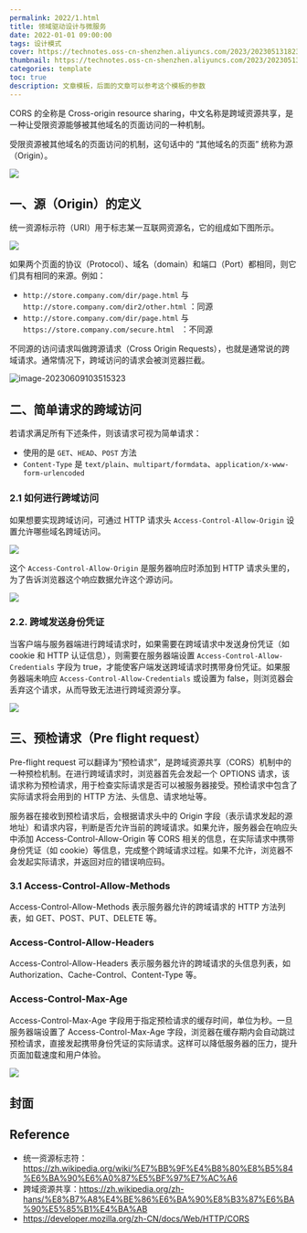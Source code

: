 ```yaml
---
permalink: 2022/1.html
title: 领域驱动设计与微服务
date: 2022-01-01 09:00:00
tags: 设计模式
cover: https://technotes.oss-cn-shenzhen.aliyuncs.com/2023/202305131823132.png
thumbnail: https://technotes.oss-cn-shenzhen.aliyuncs.com/2023/202305131823132.png
categories: template
toc: true
description: 文章模板，后面的文章可以参考这个模板的参数
---
```


CORS 的全称是 Cross-origin resource sharing，中文名称是跨域资源共享，是一种让受限资源能够被其他域名的页面访问的一种机制。

<!-- more -->

受限资源被其他域名的页面访问的机制，这句话中的 “其他域名的页面” 统称为源（Origin）。

![](https://technotes.oss-cn-shenzhen.aliyuncs.com/2023/cors.png)



## 一、源（Origin）的定义

统一资源标示符（URI）用于标志某一互联网资源名，它的组成如下图所示。

![](https://technotes.oss-cn-shenzhen.aliyuncs.com/2023/image-20230609103454720.png)

如果两个页面的协议（Protocol）、域名（domain）和端口（Port）都相同，则它们具有相同的来源。例如：

- `http://store.company.com/dir/page.html` 与 `http://store.company.com/dir2/other.html` ：同源
- `http://store.company.com/dir/page.html` 与 `https://store.company.com/secure.html	` ：不同源

不同源的访问请求叫做跨源请求（Cross Origin Requests），也就是通常说的跨域请求。通常情况下，跨域访问的请求会被浏览器拦截。

![image-20230609103515323](https://technotes.oss-cn-shenzhen.aliyuncs.com/2023/image-20230609103515323.png)

## 二、简单请求的跨域访问

若请求满足所有下述条件，则该请求可视为简单请求：

- 使用的是 `GET`、`HEAD`、`POST` 方法
- `Content-Type` 是 `text/plain`、`multipart/formdata`、`application/x-www-form-urlencoded`

### 2.1 如何进行跨域访问

如果想要实现跨域访问，可通过 HTTP 请求头 `Access-Control-Allow-Origin` 设置允许哪些域名跨域访问。

![](https://technotes.oss-cn-shenzhen.aliyuncs.com/2023/image-20230609103538552.png)

这个 `Access-Control-Allow-Origin` 是服务器响应时添加到 HTTP 请求头里的，为了告诉浏览器这个响应数据允许这个源访问。

![](https://technotes.oss-cn-shenzhen.aliyuncs.com/2023/image-20230609103611856.png)

### 2.2. 跨域发送身份凭证

当客户端与服务器端进行跨域请求时，如果需要在跨域请求中发送身份凭证（如 cookie 和 HTTP 认证信息），则需要在服务器端设置 `Access-Control-Allow-Credentials` 字段为 true，才能使客户端发送跨域请求时携带身份凭证。如果服务器端未响应 `Access-Control-Allow-Credentials` 或设置为 false，则浏览器会丢弃这个请求，从而导致无法进行跨域资源分享。

![](https://technotes.oss-cn-shenzhen.aliyuncs.com/2023/image-20230609102314695.png)



## 三、预检请求（Pre flight request）



Pre-flight request 可以翻译为“预检请求”，是跨域资源共享（CORS）机制中的一种预检机制。在进行跨域请求时，浏览器首先会发起一个 OPTIONS 请求，该请求称为预检请求，用于检查实际请求是否可以被服务器接受。预检请求中包含了实际请求将会用到的 HTTP 方法、头信息、请求地址等。

服务器在接收到预检请求后，会根据请求头中的 Origin 字段（表示请求发起的源地址）和请求内容，判断是否允许当前的跨域请求。如果允许，服务器会在响应头中添加 Access-Control-Allow-Origin 等 CORS 相关的信息，在实际请求中携带身份凭证（如 cookie）等信息，完成整个跨域请求过程。如果不允许，浏览器不会发起实际请求，并返回对应的错误响应码。

### 3.1 Access-Control-Allow-Methods


Access-Control-Allow-Methods 表示服务器允许的跨域请求的 HTTP 方法列表，如 GET、POST、PUT、DELETE 等。

### Access-Control-Allow-Headers

Access-Control-Allow-Headers 表示服务器允许的跨域请求的头信息列表，如 Authorization、Cache-Control、Content-Type 等。

### Access-Control-Max-Age

Access-Control-Max-Age 字段用于指定预检请求的缓存时间，单位为秒。一旦服务器端设置了 Access-Control-Max-Age 字段，浏览器在缓存期内会自动跳过预检请求，直接发起携带身份凭证的实际请求。这样可以降低服务器的压力，提升页面加载速度和用户体验。

![](https://technotes.oss-cn-shenzhen.aliyuncs.com/2023/202303052135542.gif)

## 封面



## Reference

- 统一资源标志符：https://zh.wikipedia.org/wiki/%E7%BB%9F%E4%B8%80%E8%B5%84%E6%BA%90%E6%A0%87%E5%BF%97%E7%AC%A6
- 跨域资源共享：https://zh.wikipedia.org/zh-hans/%E8%B7%A8%E4%BE%86%E6%BA%90%E8%B3%87%E6%BA%90%E5%85%B1%E4%BA%AB
- https://developer.mozilla.org/zh-CN/docs/Web/HTTP/CORS

